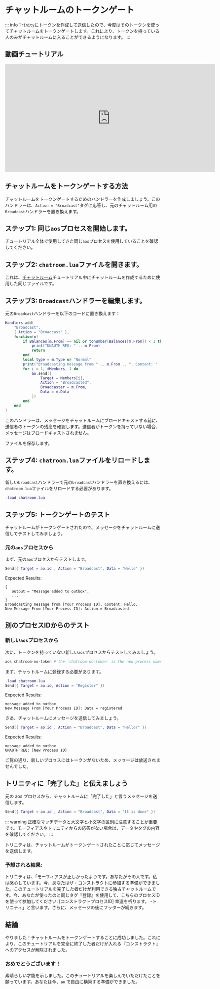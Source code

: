 # チャットルームのトークンゲート

::: info
`Trinity`にトークンを作成して送信したので、今度はそのトークンを使ってチャットルームをトークンゲートします。これにより、トークンを持っている人のみがチャットルームに入ることができるようになります。
:::

## 動画チュートリアル

<iframe width="680" height="350" src="https://www.youtube.com/embed/VTYmd_E4Igc?si=CEQ0i8qeh33-eJKN" title="YouTube video player" frameborder="0" allow="accelerometer; autoplay; clipboard-write; encrypted-media; gyroscope; picture-in-picture; web-share" referrerpolicy="strict-origin-when-cross-origin" allowfullscreen></iframe>

## チャットルームをトークンゲートする方法

チャットルームをトークンゲートするためのハンドラーを作成しましょう。このハンドラーは、`Action = "Broadcast"`タグに応答し、元のチャットルーム用の`Broadcast`ハンドラーを置き換えます。

## ステップ1: 同じ`aos`プロセスを開始します。

チュートリアル全体で使用してきた同じ`aos`プロセスを使用していることを確認してください。

## ステップ2: `chatroom.lua`ファイルを開きます。

これは、[チャットルーム](chatroom)チュートリアル中にチャットルームを作成するために使用した同じファイルです。

## ステップ3: `Broadcast`ハンドラーを編集します。

元の`Broadcast`ハンドラーを以下のコードに置き換えます：

<!-- # Tokengating the Chatroom

::: info
Now that we've created a token and sent it to `Trinity`, we can use the token to tokengate our chatroom. This will allow only those who have the token to enter the chatroom.
:::

## Video Tutorial

<iframe width="680" height="350" src="https://www.youtube.com/embed/VTYmd_E4Igc?si=CEQ0i8qeh33-eJKN" title="YouTube video player" frameborder="0" allow="accelerometer; autoplay; clipboard-write; encrypted-media; gyroscope; picture-in-picture; web-share" referrerpolicy="strict-origin-when-cross-origin" allowfullscreen></iframe>

## How to Tokengate the Chatroom

Let's create a handler that will allow us to tokengate the chatroom. This handler will respond to the tag `Action = "Broadcast"` meaning it will replace the original `Broadcast` handler we built for our chatroom.

## Step 1: Start the same `aos` process.

Be sure you're using the same `aos` process that you've used throughout the tutorial.

## Step 2: Open the `chatroom.lua` file.

This is the same file we used to create the chatroom during the [chatroom](chatroom) tutorial.

## Step 3: Edit your `Broadcast` handler.

Replace the original `Broadcast` handler with the following code: -->

```lua
Handlers.add(
    "Broadcast",
    { Action = "Broadcast" },
    function(m)
        if Balances[m.From] == nil or tonumber(Balances[m.From]) < 1 then
            print("UNAUTH REQ: " .. m.From)
            return
        end
        local type = m.Type or "Normal"
        print("Broadcasting message from " .. m.From .. ". Content: " .. m.Data)
        for i = 1, #Members, 1 do
            ao.send({
                Target = Members[i],
                Action = "Broadcasted",
                Broadcaster = m.From,
                Data = m.Data
            })
        end
    end
)
```

このハンドラーは、メッセージをチャットルームにブロードキャストする前に、送信者のトークンの残高を確認します。送信者がトークンを持っていない場合、メッセージはブロードキャストされません。

ファイルを保存します。

## ステップ4: `chatroom.lua`ファイルをリロードします。

新しい`broadcast`ハンドラーで元の`broadcast`ハンドラーを置き換えるには、`chatroom.lua`ファイルをリロードする必要があります。

<!-- This handler will now check the balance of the sender's token before broadcasting the message to the chatroom. If the sender doesn't have a token, the message will not be broadcasted.

Save the file.

## Step 4: Reload the `chatroom.lua` file.

To replace the original `broadcast` handler with the new one, you'll need to reload the `chatroom.lua` file. -->

```lua
.load chatroom.lua
```

## ステップ5: トークンゲートのテスト

チャットルームがトークンゲートされたので、メッセージをチャットルームに送信してテストしてみましょう。

### 元の`aos`プロセスから

まず、元の`aos`プロセスからテストします。

<!-- ## Step 5: Test the Tokengate

Now that the chatroom is tokengated, let's test it by sending a message to the chatroom.

### From the original aos process

First, we'll test it from the original aos process. -->

```lua
Send({ Target = ao.id , Action = "Broadcast", Data = "Hello" })
```

Expected Results:

```
{
   output = "Message added to outbox",
   ...
}
Broadcasting message from [Your Process ID]. Content: Hello.
New Message From [Your Process ID]: Action = Broadcasted
```

## 別のプロセスIDからのテスト

### 新しい`aos`プロセスから

次に、トークンを持っていない新しい`aos`プロセスからテストしてみましょう。

<!--
## Testing from another Process ID.

### From a new aos process
 -->
<!-- Now, let's test it from a new aos process that doesn't have a token. -->

```sh
aos chatroom-no-token # the `chatroom-no-token` is the new process name
```

<!-- We'll first need to register to the chatroom. -->

まず、チャットルームに登録する必要があります。

```lua
.load chatroom.lua
Send({ Target = ao.id, Action = "Register" })
```

Expected Results:

```
message added to outbox
New Message From [Your Process ID]: Data = registered
```

<!-- Now, let's try to send a message to the chatroom. -->

さあ、チャットルームにメッセージを送信してみましょう。

```lua
Send({ Target = ao.id , Action = "Broadcast", Data = "Hello?" })
```

Expected Results:

```
message added to outbox
UNAUTH REQ: [New Process ID]
```

ご覧の通り、新しいプロセスにはトークンがないため、メッセージは放送されませんでした。

## トリニティに「完了した」と伝えましょう

元の aos プロセスから、チャットルームに「完了した」と言うメッセージを送信します。

<!-- As you can see, the message was not broadcasted because the new process doesn't have a token.

## Tell Trinity "It is done"

From the original aos process, send a broadcast message to the chatroom saying, "It is done". -->

```lua
Send({ Target = ao.id , Action = "Broadcast", Data = "It is done" })
```

::: warning
正確なマッチデータと大文字と小文字の区別に注意することが重要です。モーフィアスやトリニティからの応答がない場合は、データやタグの内容を確認してください。
:::

トリニティは、チャットルームがトークンゲートされたことに応じてメッセージを送信します。

### 予想される結果:

トリニティは、「モーフィアスが正しかったようです。あなたがその人です。私は感心しています。今、あなたはザ・コンストラクトに参加する準備ができました。このチュートリアルを完了した者だけが利用できる独占チャットルームです。今、あなたが使ったのと同じタグ『登録』を使用して、こちらのプロセスIDを使って参加してください: [コンストラクトプロセスID] 幸運を祈ります。 -トリニティ」と言います。さらに、メッセージの後にフッターが続きます。

## 結論

やりました！チャットルームをトークンゲートすることに成功しました。これにより、このチュートリアルを完全に終了した者だけが入れる『コンストラクト』へのアクセスが解除されました。

### おめでとうございます！

素晴らしい才能を示しました。このチュートリアルを楽しんでいただけたことを願っています。あなたは今、`ao` で自由に構築する準備ができました。

<!-- ::: warning
It's important to be aware of exact match data and case sensitivity. If you're not receiving a response from either Morpheus or Trinity, be sure to check the the content of your Data and Tags.
:::

Trinity will then respond to the chatroom being tokengated.

### Expected Results:

Trinity will send a message saying, "I guess Morpheus was right. You are the one. Consider me impressed.
You are now ready to join The Construct, an exclusive chatroom available
to only those that have completed this tutorial.
Now, go join the others by using the same tag you used `Register`, with
this process ID: [Construct Process ID]
Good luck.
-Trinity". Additionally, a footer will follow the message.

## Conclusion

You've done it! You've successfully tokengated the chatroom. This has now unlocked access to the `Construct`, where only those that have fully completed this tutorial can enter.

### Congratulations!

You've shown a great deal of promise. I hope you've enjoyed this tutorial. You're now ready to build freely in `ao`. -->
